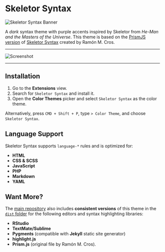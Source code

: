 # Skeletor Syntax

![Skeletor Syntax
Banner](https://raw.githubusercontent.com/dieghernan/skeletor-syntax-vscode-theme/main/assets/banner.png)

A *dark* syntax theme with purple accents inspired by Skeletor from *He-Man and
the Masters of the Universe*. This theme is based on the [PrismJS
version](https://ramonmcros.com/skeletor-syntax/prism.html) of [Skeletor
Syntax](https://ramonmcros.com/skeletor-syntax/) created by Ramón M. Cros.

--------------------------------------------------------------------------------

![Screenshot](https://raw.githubusercontent.com/dieghernan/skeletor-syntax-vscode-theme/main/assets/screenshot.png)

--------------------------------------------------------------------------------

## Installation

1.  Go to the **Extensions** view.
2.  Search for `Skeletor Syntax` and install it.
3.  Open the **Color Themes** picker and select `Skeletor Syntax` as the color
    theme.

Alternatively, press `CMD + Shift + P`, type `> Color Theme`, and choose
`Skeletor Syntax`.

## Language Support

Skeletor Syntax supports `language-*` rules and is optimized for:

-   **HTML**
-   **CSS & SCSS**
-   **JavaScript**
-   **PHP**
-   **Markdown**
-   **YAML**

## Want More?

The [main
repository](https://github.com/dieghernan/skeletor-syntax-vscode-theme) also
includes **consistent versions** of this theme in the [`dist`
folder](https://github.com/dieghernan/skeletor-syntax-vscode-theme/tree/main/dist)
for the following editors and syntax highlighting libraries:

-   **RStudio**
-   **TextMate/Sublime**
-   **Pygments** (compatible with **Jekyll** static site generator)
-   **highlight.js**
-   **Prism.js** (original file by Ramón M. Cros).
